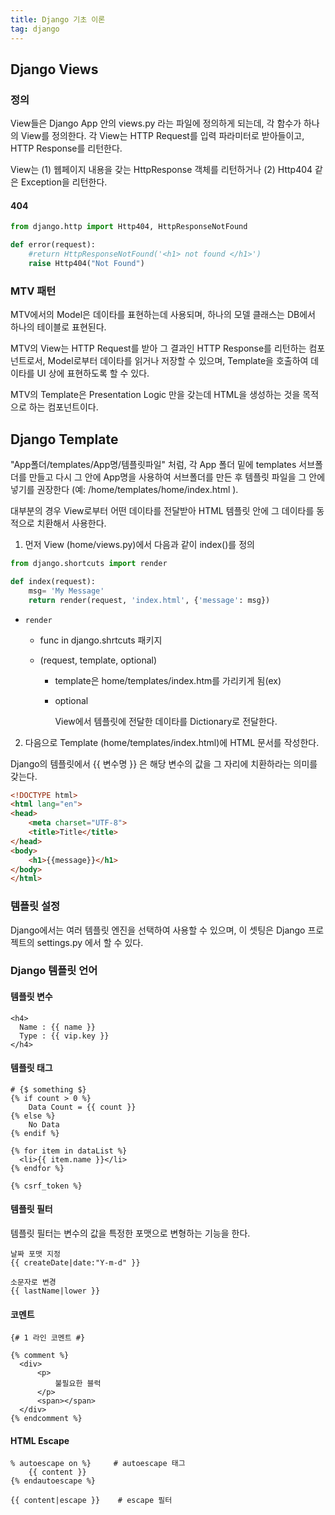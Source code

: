 ```yaml
---
title: Django 기초 이론
tag: django
---
```




## Django Views

### 정의

 View들은 Django App 안의 views.py 라는 파일에 정의하게 되는데, 각 함수가 하나의 View를 정의한다. 각 View는 HTTP Request를 입력 파라미터로 받아들이고, HTTP Response를 리턴한다.

 View는 (1) 웹페이지 내용을 갖는 HttpResponse 객체를 리턴하거나 (2) Http404 같은 Exception을 리턴한다.

#### 404

```python
from django.http import Http404, HttpResponseNotFound

def error(request):
	#return HttpResponseNotFound('<h1> not found </h1>')
	raise Http404("Not Found")
```



### MTV 패턴

MTV에서의 Model은 데이타를 표현하는데 사용되며, 하나의 모델 클래스는 DB에서 하나의 테이블로 표현된다.

MTV의 View는 HTTP Request를 받아 그 결과인 HTTP Response를 리턴하는 컴포넌트로서, Model로부터 데이타를 읽거나 저장할 수 있으며, Template을 호출하여 데이타를 UI 상에 표현하도록 할 수 있다. 

MTV의 Template은 Presentation Logic 만을 갖는데 HTML을 생성하는 것을 목적으로 하는 컴포넌트이다.



## Django Template

 "App폴더/templates/App명/템플릿파일" 처럼, 각 App 폴더 밑에 templates 서브폴더를 만들고 다시 그 안에 App명을 사용하여 서브폴더를 만든 후 템플릿 파일을 그 안에 넣기를 권장한다 (예: /home/templates/home/index.html ).

 대부분의 경우 View로부터 어떤 데이타를 전달받아 HTML 템플릿 안에 그 데이타를 동적으로 치환해서 사용한다. 

1. 먼저 View (home/views.py)에서 다음과 같이 index()를 정의

```python
from django.shortcuts import render

def index(request):
    msg= 'My Message'
    return render(request, 'index.html', {'message': msg})
```

- `render`

  - func in django.shrtcuts 패키지

  - (request, template, optional)

    - template은 home/templates/index.htm를 가리키게 됨(ex)

    - optional

       View에서 템플릿에 전달한 데이타를 Dictionary로 전달한다. 

2. 다음으로 Template (home/templates/index.html)에 HTML 문서를 작성한다. 

Django의 템플릿에서 {{ 변수명 }} 은 해당 변수의 값을 그 자리에 치환하라는 의미를 갖는다.

```html
<!DOCTYPE html>
<html lang="en">
<head>
    <meta charset="UTF-8">
    <title>Title</title>
</head>
<body>
    <h1>{{message}}</h1>
</body>
</html>
```



### 템플릿 설정

Django에서는 여러 템플릿 엔진을 선택하여 사용할 수 있으며, 이 셋팅은 Django 프로젝트의 settings.py 에서 할 수 있다. 


### Django 템플릿 언어

#### 템플릿 변수

```django
<h4>
  Name : {{ name }}
  Type : {{ vip.key }}
</h4>
```

#### 템플릿 태그

```django
# {$ something $}
{% if count > 0 %}
    Data Count = {{ count }}
{% else %}
    No Data
{% endif %}
 
{% for item in dataList %}
  <li>{{ item.name }}</li>
{% endfor %}
 
{% csrf_token %}
```

#### 템플릿 필터

템플릿 필터는 변수의 값을 특정한 포맷으로 변형하는 기능을 한다. 

```django
날짜 포맷 지정
{{ createDate|date:"Y-m-d" }}
 
소문자로 변경
{{ lastName|lower }}
```

#### 코멘트

```django
{# 1 라인 코멘트 #}
 
{% comment %}  
  <div>
      <p>
          불필요한 블럭
      </p>
      <span></span>
  </div>
{% endcomment %}
```



#### HTML Escape

```django
% autoescape on %}     # autoescape 태그
    {{ content }}
{% endautoescape %}
 
{{ content|escape }}    # escape 필터
```





